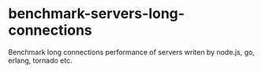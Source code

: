 benchmark-servers-long-connections
==================================

Benchmark long connections performance of servers writen by node.js, go, erlang, tornado etc.
